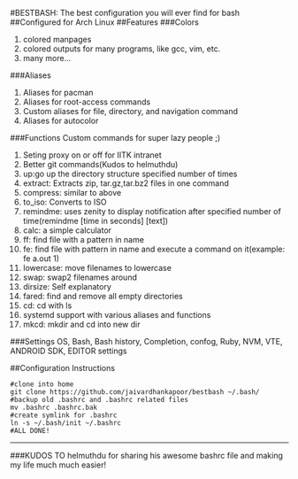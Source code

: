 #BESTBASH: The best configuration you will ever find for bash
##Configured for Arch Linux
##Features
###Colors
1. colored manpages
2. colored outputs for many programs, like gcc, vim, etc.
3. many more...

###Aliases
1. Aliases for pacman
2. Aliases for root-access commands
3. Custom aliases for file, directory, and navigation command
4. Aliases for autocolor

###Functions
Custom commands for super lazy people ;)

1. Seting proxy on or off for  IITK intranet
2. Better git commands(Kudos to helmuthdu)
3. up:go up the directory structure specified number of times
4. extract: Extracts zip, tar.gz,tar.bz2 files in one command
5. compress: similar to above
6. to_iso: Converts to ISO
7. remindme: uses  zenity to display notification after specified number of time(remindme [time in seconds] [text])
8. calc: a simple calculator
9. ff: find file with a pattern in name
10. fe: find file with pattern in name and execute a command on it(example: fe a.out 1)
11. lowercase: move filenames to lowercase
12. swap: swap2 filenames around
13. dirsize: Self explanatory
14. fared: find and remove all empty directories
15. cd: cd with ls
16. systemd support with various aliases and functions
17. mkcd: mkdir and cd into new dir

###Settings
OS, Bash, Bash history, Completion, confog, Ruby, NVM, VTE, ANDROID SDK, EDITOR settings

##Configuration Instructions
  ```
  #clone into home
  git clone https://github.com/jaivardhankapoor/bestbash ~/.bash/
  #backup old .bashrc and .bashrc related files
  mv .bashrc .bashrc.bak
  #create symlink for .bashrc
  ln -s ~/.bash/init ~/.bashrc
  #ALL DONE!
 ```
----
###KUDOS TO helmuthdu for sharing his awesome bashrc file and making my life much much easier!
